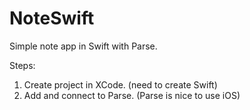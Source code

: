 # NoteSwift
Simple note app in Swift with Parse.

Steps: 
1. Create project in XCode. (need to create Swift)
2. Add and connect to Parse. (Parse is nice to use iOS)
